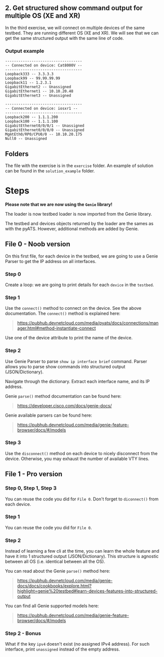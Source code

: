 ## 2. Get structured show command output for multiple OS (XE and XR)

In the third exercise, we will connect on multiple devices of the same testbed. They are running different OS (XE and XR). We will see that we can get the same structured output with the same line of code.

### Output example

```
-----------------------------------
-- Connected on device: Cat8000V --
-----------------------------------
Loopback333 -- 3.3.3.3
Loopback99 -- 99.99.99.99
Loopback11 -- 1.2.3.1
GigabitEthernet2 -- Unassigned
GigabitEthernet1 -- 10.10.20.48
GigabitEthernet3 -- Unassigned

-----------------------------------
-- Connected on device: iosxr1 --
-----------------------------------
Loopback200 -- 1.1.1.200
Loopback100 -- 1.1.1.100
GigabitEthernet0/0/0/1 -- Unassigned
GigabitEthernet0/0/0/0 -- Unassigned
MgmtEth0/RP0/CPU0/0 -- 10.10.20.175
Null0 -- Unassigned
```

## Folders

The file with the exercise is in the `exercise` folder. An example of solution can be found in the `solution_example` folder.

# Steps

**Please note that we are now using the `Genie` library!**

The loader is now testbed loader is now imported from the Genie library. 

The testbed and devices objects returned by the loader are the sames as with the pyATS. However, additional methods are added by Genie.


## File 0 - Noob version

On this first file, for each device in the testbed, we are going to use a Genie Parser to get the IP address on all interfaces.

### Step 0

Create a loop: we are going to print details for each `device` in the `testbed`.

### Step 1

Use the `connect()` method to connect on the device. See the above documentation. The `connect()` method is explained here:

> https://pubhub.devnetcloud.com/media/pyats/docs/connections/manager.html#method-instantiate-connect

Use one of the device attribute to print the name of the device.

### Step 2

Use Genie Parser to parse `show ip interface brief` command. Parser allows you to parse show commands into structured output (JSON/Dictionary).

Navigate through the dictionary. Extract each interface name, and its IP address.

Genie `parse()` method documentation can be found here:

> https://developer.cisco.com/docs/genie-docs/

Genie available parsers can be found here:

> https://pubhub.devnetcloud.com/media/genie-feature-browser/docs/#/models

### Step 3

Use the `disconnect()` method on each device to nicely disconnect from the device. Otherwise, you may exhaust the number of available VTY lines.

## File 1 - Pro version

### Step 0, Step 1, Step 3

You can reuse the code you did for `File 0`. Don't forget to `diconnect()` from each device.

### Step 1

You can reuse the code you did for `File 0`.

### Step 2

Instead of learning a few cli at the time, you can learn the whole feature and have it into 1 structured output (JSON/Dictionary). This structure is agnostic between all OS (i.e. identical between all the OS).

You can read about the Genie `parse()` method here:

> https://pubhub.devnetcloud.com/media/genie-docs/docs/cookbooks/explore.html?highlight=genie%20testbed#learn-devices-features-into-structured-output

You can find all Genie supported models here:

> https://pubhub.devnetcloud.com/media/genie-feature-browser/docs/#/models

### Step 2 - Bonus

What if the key `ipv4` doesn't exist (no assigned IPv4 address). For such interface, print `unassigned` instead of the empty address.
